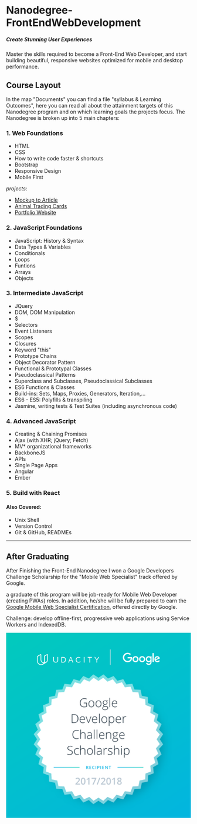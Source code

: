 # Nanodegree-FrontEndWebDevelopment
##### Create Stunning User Experiences
Master the skills required to become a Front-End Web Developer, and start building beautiful, responsive websites optimized for mobile and desktop performance.


## Course Layout

In the map "Documents" you can find a file "syllabus & Learning Outcomes", here you can read all about the attainment targets of this Nanodegree program and on which learning goals the projects focus.
The Nanodegree is broken up into 5 main chapters:


  ### 1. Web Foundations
  - HTML  
  - CSS  
  - How to write code faster & shortcuts
  - Bootstrap  
  - Responsive Design   
  - Mobile First

_projects_:
  - [Mockup to Article](https://github.com/MarieLynneBlock/Nanodegree-FrontEndWebDevelopment/tree/master/Project%201%20-%20Mockup%20to%20Article)
  - [Animal Trading Cards](https://github.com/MarieLynneBlock/Nanodegree-FrontEndWebDevelopment/tree/master/Project%202%20-%20Animal%20Trading%20Cards)
  - [Portfolio Website](https://github.com/MarieLynneBlock/Nanodegree-FrontEndWebDevelopment/tree/master/Project%203%20-%20Portfolio%20Website)
     
  ### 2. JavaScript Foundations
  - JavaScript: History & Syntax  
  - Data Types & Variables  
  - Conditionals  
  - Loops  
  - Funtions  
  - Arrays  
  - Objects

  ### 3. Intermediate JavaScript
  - JQuery
  - DOM, DOM Manipulation
  - $
  - Selectors
  - Event Listeners
  - Scopes
  - Closures
  - Keyword "this"
  - Prototype Chains
  - Object Decorator Pattern
  - Functional & Prototypal Classes
  - Pseudoclassical Patterns
  - Superclass and Subclasses, Pseudoclassical Subclasses
  - ES6 Functions & Classes
  - Build-ins: Sets, Maps, Proxies, Generators, Iteration,...
  - ES6 - ES5: Polyfills & transpiling
  - Jasmine, writing tests & Test Suites (including asynchronous code)
  
  ### 4. Advanced JavaScript
  - Creating & Chaining Promises
  - Ajax (with XHR; jQuery; Fetch)
  - MV* organizational frameworks
  - BackboneJS
  - APIs
  - Single Page Apps
  - Angular
  - Ember
  
  ### 5. Build with React


#### Also Covered:
- Unix Shell
- Version Control
- Git & GitHub, READMEs


------------

## After Graduating

After Finishing the Front-End Nanodegree I won a Google Developers Challenge Scholarship for the "Mobile Web Specialist" track offered by Google.

a graduate of this program will be job-ready for Mobile Web Developer (creating PWAs) roles. In addition, he/she will be fully prepared to earn the [Google Mobile Web Specialist Certification](https://github.com/MarieLynneBlock/GoogleDeveloperChallengeScholarship-MobileWeb), offered directly by Google.

Challenge: develop offline-first, progressive web applications using Service Workers and IndexedDB. 

![alt text](https://github.com/MarieLynneBlock/GoogleDeveloperChallengeScholarship-MobileWeb/blob/master/Google-Dev-EMEA-Badge.png)




